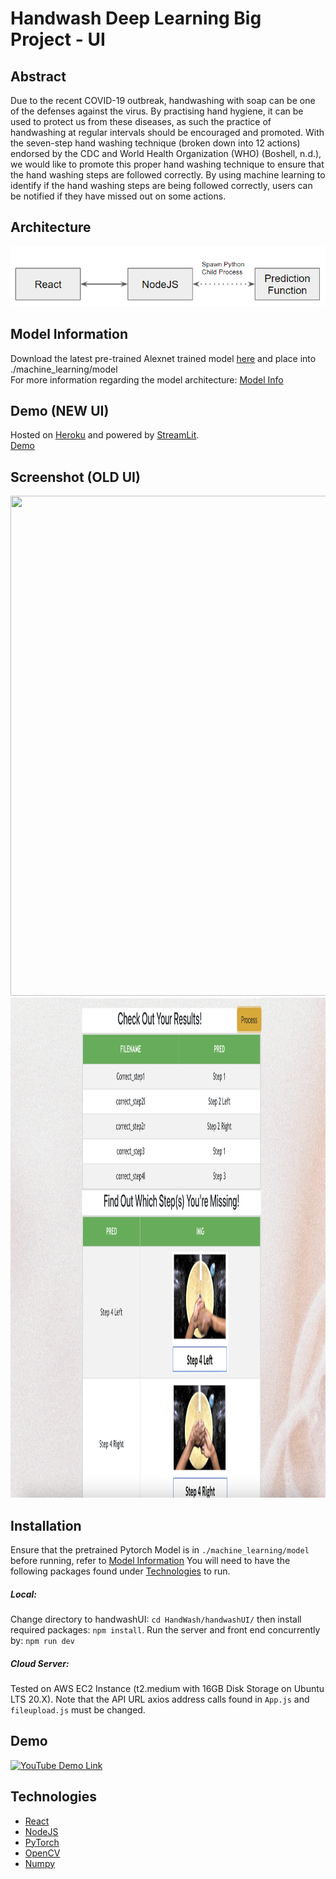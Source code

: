 # Handwash Deep Learning Big Project - UI

## Abstract
Due to the recent COVID-19 outbreak, handwashing with soap can be one of the defenses against the virus. By practising hand hygiene, it can be used to protect us from these diseases, as such the practice of handwashing at regular intervals should be encouraged and promoted. With the seven-step hand washing technique (broken down into 12 actions) endorsed by the CDC and World Health Organization (WHO) (Boshell, n.d.), we would like to promote this proper hand washing technique to ensure that the hand washing steps are followed correctly. By using machine learning to identify if the hand washing steps are being followed correctly, users can be notified if they have missed out on some actions.

## Architecture
<img src="./Se_arch.png">

## Model Information
Download the latest pre-trained Alexnet trained model [here](https://storage.googleapis.com/dl-big-project/alexnet_128.pt) and place into ./machine_learning/model   
For more information regarding the model architecture: [Model Info](https://github.com/huiwen99/HandWash)

## Demo (NEW UI)
Hosted on [Heroku](https://www.heroku.com) and powered by [StreamLit](https://streamlit.io/).   
[Demo](https://handwashdl.herokuapp.com/)

## Screenshot (OLD UI)
<img src="./ss_1.png" width="800" height="800">
<img src="./ss_2.png" width="800" height="800">

## Installation
Ensure that the pretrained Pytorch Model is in ```./machine_learning/model``` before running, refer to [Model Information](#model-information)
You will need to have the following packages found under [Technologies](#technologies) to run. 

##### Local:
Change directory to handwashUI: ```cd HandWash/handwashUI/``` then install required packages:  ```npm install```. 
Run the server and front end concurrently by: ```npm run dev```

##### Cloud Server:
Tested on AWS EC2 Instance (t2.medium with 16GB Disk Storage on Ubuntu LTS 20.X). 
Note that the API URL axios address calls found in ```App.js``` and ```fileupload.js``` must be changed.



## Demo
[![YouTube Demo Link](http://img.youtube.com/vi/DLfKYGBf7oE/0.jpg)](https://www.youtube.com/watch?v=DLfKYGBf7oE "50.039 : Theory and Practice of Deep Learning_BigProject_Group5_HandWash")


## Technologies
- [React](https://reactjs.org/)
- [NodeJS](https://nodejs.org/en/)
- [PyTorch](https://pytorch.org/)
- [OpenCV](https://opencv.org/)
- [Numpy](https://numpy.org/)
